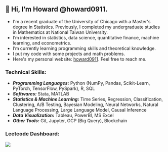 ## 👋 Hi, I’m Howard @howard0911. 
- I'm a recent graduate of the University of Chicago with a Master's degree in Statistics. Previously, I completed my undergraduate studies in Mathematics at National Taiwan University. 
- I’m interested in statistics, data science, quantitative finance, machine learning, and econometrics.
- I’m currently learning programming skills and theoretical knowledge. 
- I put my code with some projects and math problems.
- Here's my personal website: <a href="https://howard0911.github.io">howard0911</a>. Feel free to reach me.
  
### Technical Skills:
- **_Programming Languages:_** Python (NumPy, Pandas, Scikit-Learn, PyTorch, TensorFlow, PySpark), R, SQL
- **_Softwares:_** Stata, MATLAB
- **_Statistics & Machine Learning:_** Time Series, Regression, Classification, Clustering, A/B Testing, Bayesian Modeling, Neural Networks, Natural Language Processing, Large Language Model, Causal Inference
- **_Data Visualization:_** Tableau, PowerBI, MS Excel
- **_Other Tools:_** Git, Jupyter, GCP (Big Query), Blockchain
  
### Leetcode Dashboard:
![](https://leetcard.jacoblin.cool/howardpeng911?ext=heatmap)

<!---
howard0911/howard0911 is a ✨ special ✨ repository because its `README.md` (this file) appears on your GitHub profile.
You can click the Preview link to take a look at your changes.
--->
